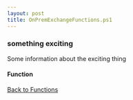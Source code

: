 ```yaml
---
layout: post
title: OnPremExchangeFunctions.ps1
---
```


### something exciting

Some information about the exciting thing

#### Function

<script async src="https://gist-it.appspot.com/github.com/BanterBoy/scripts-blog/blob/master/PowerShell/functions/exchange/OnPremExchangeFunctions.ps1" crossorigin="anonymous"></script>

<a href="/menu/_pages/functions.html">Back to Functions</a>
